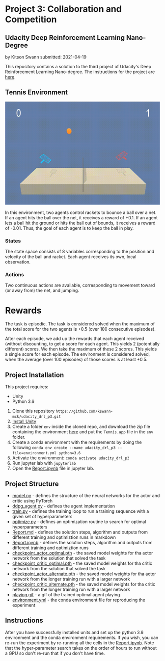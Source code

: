 # Project 3: Collaboration and Competition
## Udacity Deep Reinforcement Learning Nano-Degree
by Kitson Swann
submitted: 2021-04-19

This repository contains a solution to the third project of Udacity's Deep Reinforcement Learning Nano-degree.
The instructions for the project are [here](https://github.com/udacity/deep-reinforcement-learning/tree/master/p3_collab-compet).

## Tennis Environment

![playing.gif](playing.gif)

In this environment, two agents control rackets to bounce a ball over a net. If an agent hits the ball over the net, it receives a reward of +0.1. If an agent lets a ball hit the ground or hits the ball out of bounds, it receives a reward of -0.01. Thus, the goal of each agent is to keep the ball in play.

### States

The state space consists of 8 variables corresponding to the position and velocity of the ball and racket. Each agent receives its own, local observation. 

### Actions

Two continuous actions are available, corresponding to movement toward (or away from) the net, and jumping.

# Rewards

The task is episodic. The task is considered solved when the maximum of the total score for the two agents is +0.5 (over 100 consecutive episodes).

After each episode, we add up the rewards that each agent received (without discounting, to get a score for each agent. This yields 2 (potentially different) scores. We then take the maximum of these 2 scores.
This yields a single score for each episode.
The environment is considered solved, when the average (over 100 episodes) of those scores is at least +0.5.


## Project Installation

This project requires:

- Unity
- Python 3.6

1. Clone this repository `https://github.com/kswann-mck/udacity_drl_p3.git`
2. [Install Unity](https://unity3d.com/get-unity/download)
3. Create a folder `env` inside the cloned repo, and download the zip file containing the environment 
   [here](https://s3-us-west-1.amazonaws.com/udacity-drlnd/P3/Tennis/Tennis.app.zip) and put 
   the `Tennis.app` file in the `env` folder.
4. Create a conda environment with the requirements by doing the 
   following `conda env create --name udacity_drl_p3 --file=environment.yml python=3.6`
5. Activate the environment: `conda activate udacity_drl_p3`
6. Run jupyter lab with `jupyterlab`
7. Open the [Report.ipynb](Report.ipynb) file in jupyter lab.

## Project Structure

- [model.py](model.py) - defines the structure of the neural networks for the actor and critic using PyTorch
- [ddpg_agent.py](ddpg_agent.py) - defines the agent implementation
- [train.py](train.py) - defines the training loop to run a training sequence with a given set of hyperparameters
- [optimize.py](optimize.py) - defines an optimization routine to search for optimal hyperparameters
- [Report.md](Report.md) - defines the solution steps, algorithm and outputs from different training and optimiztion runs in markdown
- [Report.ipynb](Report.ipynb) - defines the solution steps, algorithm and outputs from different training and optimiztion runs
- [checkpoint_actor_optimal.pth](checkpoint_actor_optimal.pth) - the saved model weights for tha actor network from the solution that solved the task
- [checkpoint_critic_optimal.pth](checkpoint_actor_optimal.pth) - the saved model weights for tha critic network from the solution that solved the task
- [checkpoint_actor_alternate.pth](checkpoint_actor_alternate.pth) - the saved model weights for tha actor network from the longer training run with a larger network
- [checkpoint_critic_alternate.pth](checkpoint_critic_alternate.pth) - the saved model weights for tha critic network from the longer training run with a larger network
- [playing.gif](playing.gif) - a gif of the trained optimal agent playing
- [environment.yml](environment.yml) - the conda environment file for reproducing the experiment

## Instructions

After you have successfully installed units and set up the python 3.6 environment and the conda environment 
requirements. If you wish, you can re-run the experiment by re-running all the cells in 
the [Report.ipynb](Report.ipynb). Note that the hyper-parameter search takes on the order of hours to run 
without a GPU so don't re-run that if you don't have time.




